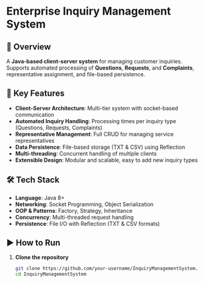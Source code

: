 # Enterprise Inquiry Management System  

## 📌 Overview  
A **Java-based client-server system** for managing customer inquiries.  
Supports automated processing of **Questions**, **Requests**, and **Complaints**, representative assignment, and file-based persistence.  

## 🚀 Key Features  
- **Client-Server Architecture**: Multi-tier system with socket-based communication  
- **Automated Inquiry Handling**: Processing times per inquiry type (Questions, Requests, Complaints)  
- **Representative Management**: Full CRUD for managing service representatives  
- **Data Persistence**: File-based storage (TXT & CSV) using Reflection  
- **Multi-threading**: Concurrent handling of multiple clients  
- **Extensible Design**: Modular and scalable, easy to add new inquiry types  

## 🛠️ Tech Stack  
- **Language**: Java 8+  
- **Networking**: Socket Programming, Object Serialization  
- **OOP & Patterns**: Factory, Strategy, Inheritance  
- **Concurrency**: Multi-threaded request handling  
- **Persistence**: File I/O with Reflection (TXT & CSV formats)  

## ▶️ How to Run  

1. **Clone the repository**  
   ```bash
   git clone https://github.com/your-username/InquiryManagementSystem.git
   cd InquiryManagementSystem
